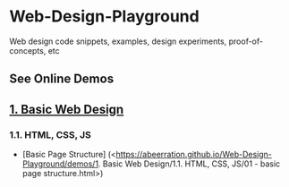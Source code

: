 # Web-Design-Playground

Web design code snippets, examples, design experiments, proof-of-concepts, etc

## See Online Demos

## <ins>1. Basic Web Design</ins>

### 1.1. HTML, CSS, JS

- [Basic Page Structure] (<https://abeerration.github.io/Web-Design-Playground/demos/1. Basic Web Design/1.1. HTML, CSS, JS/01 - basic page structure.html>)
